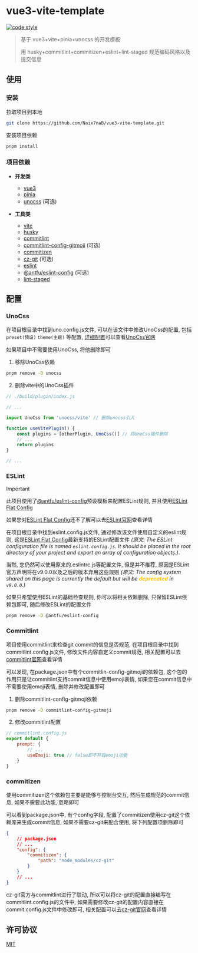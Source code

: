# vue3-vite-template

[![code style](https://antfu.me/badge-code-style.svg)](https://github.com/antfu/eslint-config)

> 基于 vue3+vite+pinia+unocss 的开发模板
>
> 用 husky+commitlint+commitizen+eslint+lint-staged 规范编码风格以及提交信息

## 使用

### 安装

拉取项目到本地
```bash
git clone https://github.com/Naix7naB/vue3-vite-template.git
```

安装项目依赖
```bash
pnpm install
```

### 项目依赖

- **开发类**
    - [vue3](https://vuejs.org/)
    - [pinia](https://pinia.vuejs.org/)
    - [unocss](https://unocss.dev/) (可选)

- **工具类**
    - [vite](https://vitejs.dev/)
    - [husky](https://typicode.github.io/husky/)
    - [commitlint](https://commitlint.js.org/)
    - [commitlint-config-gitmoji](https://github.com/arvinxx/gitmoji-commit-workflow/tree/master/packages/commitlint-config) (可选)
    - [commitizen](https://commitizen-tools.github.io/commitizen/)
    - [cz-git](https://cz-git.qbb.sh/) (可选)
    - [eslint](https://eslint.org/)
    - [@antfu/eslint-config](https://github.com/antfu/eslint-config) (可选)
    - [lint-staged](https://github.com/lint-staged/lint-staged)

## 配置

### UnoCss

在项目根目录中找到uno.config.js文件, 可以在该文件中修改UnoCss的配置, 包括 `preset(预设)` `theme(主题)` 等配置, [详细配置](https://unocss.dev/guide/config-file)可以查看[UnoCss官网](https://unocss.dev/)

如果项目中不需要使用UnoCss, 将他删除即可

1. 移除UnoCss依赖
```bash
pnpm remove -D unocss
```

2. 删除vite中的UnoCss插件
```js
// ./build/plugin/index.js

// ...

import UnoCss from 'unocss/vite' // 删除unocss引入

function useVitePlugin() {
    const plugins = [otherPlugin, UnoCss()] // 将UnoCss插件删除
    // ...
    return plugins
}

// ...
```

### ESLint

> [!IMPORTANT]
>
> 此项目使用了[@antfu/eslint-config](https://github.com/antfu/eslint-config)预设模板来配置ESLint规则, 并且使用[ESLint Flat Config](https://eslint.org/docs/latest/use/configure/configuration-files-new)
>
> 如果您对[ESLint Flat Config](https://eslint.org/docs/latest/use/configure/configuration-files-new)还不了解可以去[ESLint官网](https://eslint.org/)查看详情

在项目根目录中找到eslint.config.js文件, 通过修改该文件使用自定义的eslint规则, 这是[ESLint Flat Config](https://eslint.org/docs/latest/use/configure/configuration-files-new)最新支持的ESLint配置文件 *(原文: The ESLint configuration file is named `eslint.config.js`. It should be placed in the root directory of your project and export an array of configuration objects.)*.

当然, 您仍然可以使用原来的.eslintrc.js等配置文件, 但是并不推荐, 原因是ESLint官方声明将在v9.0.0以及之后的版本弃用这些规则 *(原文: The config system shared on this page is currently the default but will be **<font color="#ffc312">deprecated</font>** in `v9.0.0`.)*

如果只希望使用ESLint的基础检查规则, 你可以将相关依赖删除, 只保留ESLint依赖包即可, 随后修改ESLint的配置文件

```bash
pnpm remove -D @antfu/eslint-config
```

### Commitlint

项目使用commitlint来检查git commit的信息是否规范, 在项目根目录中找到commitlint.config.js文件, 修改文件内容自定义commit规范, 相关配置可以去[commitlint官网](https://commitlint.js.org/)查看详情

可以发现, 在package.json中有个commitlin-config-gitmoji的依赖包, 这个包的作用只是让commitlint支持commit信息中使用emoji表情, 如果您在commit信息中不需要使用emoji表情, 删除并修改配置即可

1. 删除commitlint-config-gitmoji依赖
```bash
pnpm remove -D commitlint-config-gitmoji
```

2. 修改commitlint配置
```js
// commitlint.config.js
export default {
    prompt: {
        // ...
        useEmoji: true // false即不开启emoji功能
    }
}
```


### commitizen

使用commitizen这个依赖包主要是能够与控制台交互, 然后生成规范的commit信息, 如果不需要此功能, 忽略即可

可以看到package.json中, 有个config字段, 配置了commitizen使用cz-git这个依赖库来生成commit信息, 如果不需要cz-git来配合使用, 将下列配置项删除即可

```json
{
    // package.json
    // ...
    "config": {
        "commitizen": {
            "path": "node_modules/cz-git"
        }
    }
    // ...
}
```

cz-git官方与commitlint进行了联动, 所以可以将cz-git的配置直接编写在commitlint.config.js的文件中, 如果需要修改cz-git的配置内容直接在commit.config.js文件中修改即可, 相关配置可以去[cz-git官网](https://cz-git.qbb.sh/)查看详情

## 许可协议

[MIT](./LICENSE)
